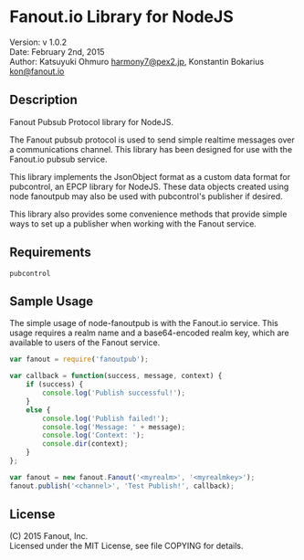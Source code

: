 Fanout.io Library for NodeJS
===================================================

Version: v 1.0.2  
Date: February 2nd, 2015  
Author: Katsuyuki Ohmuro <harmony7@pex2.jp>, Konstantin Bokarius <kon@fanout.io>

Description
-----------

Fanout Pubsub Protocol library for NodeJS.

The Fanout pubsub protocol is used to send simple realtime messages over a communications channel. This library has been designed for use with the Fanout.io pubsub service.

This library implements the JsonObject format as a custom data format for pubcontrol, an EPCP library for NodeJS. These data objects created using node fanoutpub may also be used with pubcontrol's publisher if desired.

This library also provides some convenience methods that provide simple ways to set up a publisher when working with the Fanout service.

Requirements
------------

    pubcontrol

Sample Usage
------------

The simple usage of node-fanoutpub is with the Fanout.io service. This usage requires a realm name and a base64-encoded realm key, which are available to users of the Fanout service.

```javascript
var fanout = require('fanoutpub');

var callback = function(success, message, context) {
    if (success) {
        console.log('Publish successful!');
    }
    else {
        console.log('Publish failed!');
        console.log('Message: ' + message);
        console.log('Context: ');
        console.dir(context); 
    }
};

var fanout = new fanout.Fanout('<myrealm>', '<myrealmkey>');
fanout.publish('<channel>', 'Test Publish!', callback);
```

License
-------

(C) 2015 Fanout, Inc.  
Licensed under the MIT License, see file COPYING for details.
